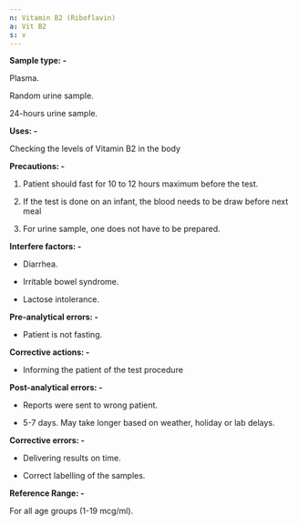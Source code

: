 ```yaml
---
n: Vitamin B2 (Riboflavin)
a: Vit B2
s: v
---
```



__Sample type: -__

Plasma.

Random urine sample.

24-hours urine sample.

__Uses: -__

Checking the levels of Vitamin B2 in the body

__Precautions: -__

1) Patient should fast for 10 to 12 hours maximum before the test.

2) If the test is done on an infant, the blood needs to be draw before next meal

3) For urine sample, one does not have to be prepared.

__Interfere factors: -__

- Diarrhea.

- Irritable bowel syndrome.

- Lactose intolerance.

__Pre-analytical errors: -__

- Patient is not fasting.

__Corrective actions: -__

- Informing the patient of the test procedure

__Post-analytical errors: -__

- Reports were sent to wrong patient.

- 5-7 days. May take longer based on weather, holiday or lab delays.



__Corrective errors: -__

- Delivering results on time.

- Correct labelling of the samples.

__Reference Range: -__

For all age groups (1-19 mcg/ml).
